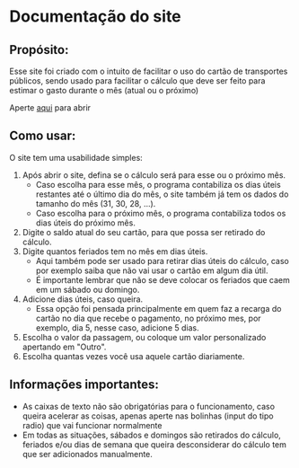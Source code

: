 <h1>Documentação do site</h1>
  <h2>Propósito:</h2>
    <p>Esse site foi criado com o intuito de facilitar o uso do cartão de transportes públicos, sendo usado para facilitar o cálculo que deve ser feito para estimar o gasto durante o mês (atual ou o próximo)</p>
    <p>Aperte <a href="https://gbarbosa06.github.io/JavaScript/gastoCartao/" target="_blank">aqui</a> para abrir</p>
  <h2>Como usar: </h2>
    <p>O site tem uma usabilidade simples: </p>
    <p>
      <ol>
        <li>Após abrir o site, defina se o cálculo será para esse ou o próximo mês. <ul><li>Caso escolha para esse mês, o programa contabiliza os dias úteis restantes até o último dia do mês, o site também já tem os dados do tamanho do mês (31, 30, 28, ...).</li>       <li>Caso escolha para o próximo mês, o programa contabiliza todos os dias úteis do próximo mês.</li></ul> </li>
        <li>Digite o saldo atual do seu cartão, para que possa ser retirado do cálculo.</li>
        <li>Digite quantos feriados tem no mês em dias úteis.   <ul><li>Aqui também pode ser usado para retirar dias úteis do cálculo, caso por exemplo saiba que não vai usar o cartão em algum dia útil.</li><li>É importante lembrar que não se deve colocar os feriados que caem em um sábado ou domingo.</li></ul></li>
        <li>Adicione dias úteis, caso queira.  <ul><li>Essa opção foi pensada principalmente em quem faz a recarga do cartão no dia que recebe o pagamento, no próximo mes, por exemplo, dia 5, nesse caso, adicione 5 dias.</li></ul></li>
        <li>Escolha o valor da passagem, ou coloque um valor personalizado apertando em "Outro".</li>
        <li>Escolha quantas vezes você usa aquele cartão diariamente.</li>
      </ol>
    </p>

  <h2>Informações importantes: </h2>
    <p>
      <ul>
        <li>As caixas de texto não são obrigatórias para o funcionamento, caso queira acelerar as coisas, apenas aperte nas bolinhas (input do tipo radio) que vai funcionar normalmente</li>
        <li>Em todas as situações, sábados e domingos são retirados do cálculo, feriados e/ou dias de semana que queira desconsiderar do cálculo tem que ser adicionados manualmente.</li>
      </ul>
    </p>
